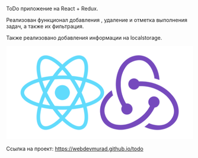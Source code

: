 ToDo приложение на React + Redux. 

Реализован функционал добавления , удаление и отметка выполнения задач, а также их фильтрация. 

Также реализовано добавления информации на localstorage.

![alt text](public/react+redux.png)

Ссылка на проект: https://webdevmurad.github.io/todo